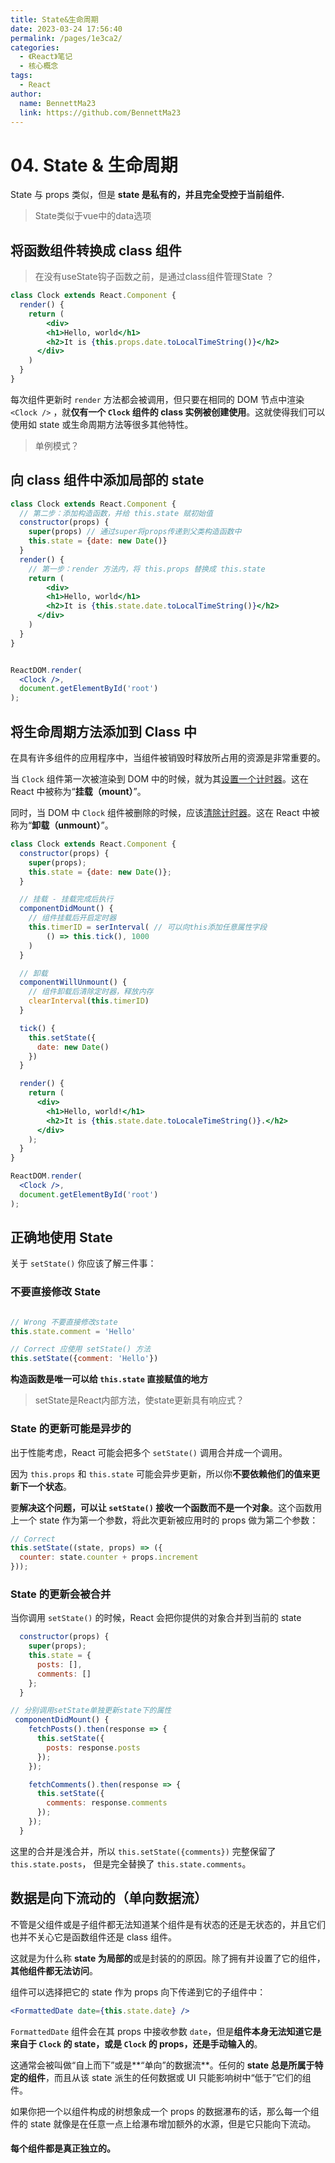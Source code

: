 ```yaml
---
title: State&生命周期
date: 2023-03-24 17:56:40
permalink: /pages/1e3ca2/
categories: 
  - 《React》笔记
  - 核心概念
tags: 
  - React
author: 
  name: BennettMa23
  link: https://github.com/BennettMa23
---
```

# 04. State & 生命周期

State 与 props 类似，但是 **state 是私有的，并且完全受控于当前组件.**

> State类似于vue中的data选项



## 将函数组件转换成 class 组件

> 在没有useState钩子函数之前，是通过class组件管理State ？

```jsx
class Clock extends React.Component {
  render() {
    return (
    	<div>
      	<h1>Hello, world</h1>
        <h2>It is {this.props.date.toLocalTimeString()}</h2>
      </div>
    )
  }
}
```

每次组件更新时 `render` 方法都会被调用，但只要在相同的 DOM 节点中渲染 `<Clock />` ，就**仅有一个 `Clock` 组件的 class 实例被创建使用**。这就使得我们可以使用如 state 或生命周期方法等很多其他特性。

> 单例模式？



## 向 class 组件中添加局部的 state

```jsx
class Clock extends React.Component {
  // 第二步：添加构造函数，并给 this.state 赋初始值
  constructor(props) {
    super(props) // 通过super将props传递到父类构造函数中
    this.state = {date: new Date()}
  }
  render() {
    // 第一步：render 方法内，将 this.props 替换成 this.state
    return (
    	<div>
      	<h1>Hello, world</h1>
        <h2>It is {this.state.date.toLocalTimeString()}</h2>
      </div>
    )
  }
}


ReactDOM.render(
  <Clock />,
  document.getElementById('root')
);
```



## 将生命周期方法添加到 Class 中

在具有许多组件的应用程序中，当组件被销毁时释放所占用的资源是非常重要的。

当 `Clock` 组件第一次被渲染到 DOM 中的时候，就为其[设置一个计时器](https://developer.mozilla.org/en-US/docs/Web/API/WindowTimers/setInterval)。这在 React 中被称为“**挂载（mount）**”。

同时，当 DOM 中 `Clock` 组件被删除的时候，应该[清除计时器](https://developer.mozilla.org/en-US/docs/Web/API/WindowTimers/clearInterval)。这在 React 中被称为“**卸载（unmount）**”。

```jsx
class Clock extends React.Component {
  constructor(props) {
    super(props);
    this.state = {date: new Date()};
  }

  // 挂载 - 挂载完成后执行
  componentDidMount() {
    // 组件挂载后开启定时器
    this.timerID = serInterval( // 可以向this添加任意属性字段
    	() => this.tick(), 1000
    )
  }

  // 卸载
  componentWillUnmount() {
    // 组件卸载后清除定时器，释放内存
    clearInterval(this.timerID)
  }

  tick() {
    this.setState({
      date: new Date()
    })
  }

  render() {
    return (
      <div>
        <h1>Hello, world!</h1>
        <h2>It is {this.state.date.toLocaleTimeString()}.</h2>
      </div>
    );
  }
}

ReactDOM.render(
  <Clock />,
  document.getElementById('root')
);
```



## 正确地使用 State

关于 `setState()` 你应该了解三件事：

### 不要直接修改 State

```jsx

// Wrong 不要直接修改state
this.state.comment = 'Hello'

// Correct 应使用 setState() 方法
this.setState({comment: 'Hello'})
```

**构造函数是唯一可以给 `this.state` 直接赋值的地方**

> setState是React内部方法，使state更新具有响应式？



### State 的更新可能是异步的

出于性能考虑，React 可能会把多个 `setState()` 调用合并成一个调用。

因为 `this.props` 和 `this.state` 可能会异步更新，所以你**不要依赖他们的值来更新下一个状态**。

要**解决这个问题，可以让 `setState()` 接收一个函数而不是一个对象**。这个函数用上一个 state 作为第一个参数，将此次更新被应用时的 props 做为第二个参数：

```jsx
// Correct
this.setState((state, props) => ({
  counter: state.counter + props.increment
}));
```



### State 的更新会被合并

当你调用 `setState()` 的时候，React 会把你提供的对象合并到当前的 state

```jsx
  constructor(props) {
    super(props);
    this.state = {
      posts: [],
      comments: []
    };
  }

// 分别调用setState单独更新state下的属性
 componentDidMount() {
    fetchPosts().then(response => {
      this.setState({
        posts: response.posts
      });
    });

    fetchComments().then(response => {
      this.setState({
        comments: response.comments
      });
    });
  }
```

这里的合并是浅合并，所以 `this.setState({comments})` 完整保留了 `this.state.posts`， 但是完全替换了 `this.state.comments`。



## 数据是向下流动的（单向数据流）

不管是父组件或是子组件都无法知道某个组件是有状态的还是无状态的，并且它们也并不关心它是函数组件还是 class 组件。

这就是为什么称 **state 为局部的**或是封装的的原因。除了拥有并设置了它的组件，**其他组件都无法访问**。

组件可以选择把它的 state 作为 props 向下传递到它的子组件中：

```jsx
<FormattedDate date={this.state.date} />
```

`FormattedDate` 组件会在其 props 中接收参数 `date`，但是**组件本身无法知道它是来自于 `Clock` 的 state，或是 `Clock` 的 props，还是手动输入的**。



这通常会被叫做“自上而下”或是**“单向”的数据流**。任何的 **state 总是所属于特定的组件**，而且从该 state 派生的任何数据或 UI 只能影响树中“低于”它们的组件。

如果你把一个以组件构成的树想象成一个 props 的数据瀑布的话，那么每一个组件的 state 就像是在任意一点上给瀑布增加额外的水源，但是它只能向下流动。

#### 每个组件都是真正独立的。
